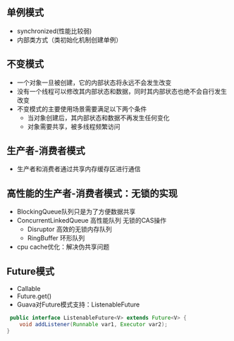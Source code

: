## 单例模式
* synchronized(性能比较弱)
* 内部类方式（类初始化机制创建单例）
## 不变模式
* 一个对象一旦被创建，它的内部状态将永远不会发生改变
* 没有一个线程可以修改其内部状态和数据，同时其内部状态也绝不会自行发生改变
* 不变模式的主要使用场景需要满足以下两个条件
  * 当对象创建后，其内部状态和数据不再发生任何变化
  * 对象需要共享，被多线程频繁访问
## 生产者-消费者模式
* 生产者和消费者通过共享内存缓存区进行通信
## 高性能的生产者-消费者模式：无锁的实现
* BlockingQueue队列只是为了方便数据共享
* ConcurrentLinkedQueue 高性能队列 无锁的CAS操作
  * Disruptor 高效的无锁内存队列
  * RingBuffer 环形队列
* cpu cache优化：解决伪共享问题
## Future模式
* Callable<T>
* Future.get()
* Guava对Future模式支持：ListenableFuture
```java
 public interface ListenableFuture<V> extends Future<V> {
    void addListener(Runnable var1, Executor var2);
}
```


